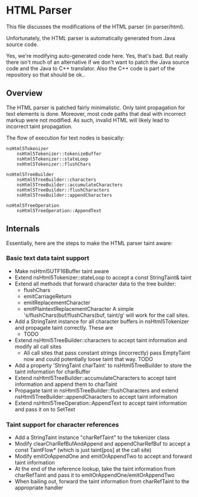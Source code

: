 # HTML Parser

This file discusses the modifications of the HTML parser (in parser/html).

Unfortunately, the HTML parser is automatically generated from Java source code.

Yes, we're modifying auto-generated code here. Yes, that's bad.
But really there isn't much of an alternative if we don't want to patch
the Java source code and the Java to C++ translator.
Also the C++ code is part of the repository so that should be ok..

## Overview

The HTML parser is patched fairly minimalistic. Only taint propagation for text elements is done. Moreover, most code paths that deal
with incorrect markup were not modified. As such, invalid HTML will likely lead to incorrect taint propagation.

The flow of execution for text nodes is basically:

    nsHtml5Tokenizer
        nsHtml5Tokenizer::tokenizeBuffer
        nsHtml5Tokenizer::stateLoop
        nsHtml5Tokenizer::flushChars

    nsHtml5TreeBuilder
        nsHtml5TreeBuilder::characters
        nsHtml5TreeBuilder::accumulateCharacters
        nsHtml5TreeBuilder::flushCharacters
        nsHtml5TreeBuilder::appendCharacters

    nsHtml5TreeOperation
        nsHtml5TreeOperation::AppendText


## Internals

Essentially, here are the steps to make the HTML parser taint aware:

### Basic text data taint support

* Make nsHtml5UTF16Buffer taint aware
* Extend nsHtml5Tokenizer::stateLoop to accept a const StringTaint& taint
* Extend all methods that forward character data to the tree builder:
    - flushChars
    - emitCarriageReturn
    - emitReplacementCharacter
    - emitPlaintextReplacementCharacter
  A simple 's/flushChars(buf/flushChars(buf, taint/g' will work for the call sites.
* Add a StringTaint instance for all character buffers in nsHtml5Tokenizer and propagate taint correctly. These are
    - TODO
* Extend nsHtml5TreeBuilder::characters to accept taint information and modify all call sites
    - All call sites that pass constant strings (incorrectly) pass EmptyTaint now and could potentially loose taint that way. TODO
* Add a property 'StringTaint charTaint' to nsHtml5TreeBuilder to store the taint information for charBuffer
* Extend nsHtml5TreeBuilder::accumulateCharacters to accept taint information and append them to charTaint
* Propagate taint in nsHtml5TreeBuilder::flushCharacters and extend nsHtml5TreeBuilder::appendCharacters to accept taint information
* Extend nsHtml5TreeOperation::AppendText to accept taint information and pass it on to SetText

### Taint support for character references

* Add a StringTaint instance "charRefTaint" to the tokenizer class
* Modify clearCharRefBufAndAppend and appendCharRefBuf to accept a const TaintFlow* (which is just taint[pos] at the call site)
* Modify emitOrAppendOne and emitOrAppendTwo to accept and forward taint information
* At the end of the reference lookup, take the taint information from charRefTaint and pass it to emitOrAppendOne/emitOrAppendTwo
* When bailing out, forward the taint information from charRefTaint to the appropriate handler
